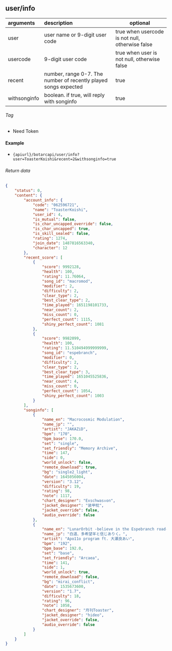 ## user/info

| arguments    | description                                                     | optional                                        |
|:-------------|:----------------------------------------------------------------|-------------------------------------------------|
| user         | user name or 9-digit user code                                  | true when usercode is not null, otherwise false |
| usercode     | 9-digit user code                                               | true when user is not null, otherwise false     |
| recent       | number, range 0-7. The number of recently played songs expected | true                                            |
| withsonginfo | boolean. if true, will reply with songinfo                      | true                                            |

###### Tag

* Need Token

#### Example

+ `{apiurl}/botarcapi/user/info?user=ToasterKoishi&recent=2&withsonginfo=true`

###### Return data

```json
{
    "status": 0,
    "content": {
        "account_info": {
            "code": "062596721",
            "name": "ToasterKoishi",
            "user_id": 4,
            "is_mutual": false,
            "is_char_uncapped_override": false,
            "is_char_uncapped": true,
            "is_skill_sealed": false,
            "rating": 1274,
            "join_date": 1487816563340,
            "character": 12
        },
        "recent_score": [
            {
                "score": 9992128,
                "health": 100,
                "rating": 11.76064,
                "song_id": "macromod",
                "modifier": 2,
                "difficulty": 2,
                "clear_type": 2,
                "best_clear_type": 2,
                "time_played": 1651198101733,
                "near_count": 2,
                "miss_count": 0,
                "perfect_count": 1115,
                "shiny_perfect_count": 1081
            },
            {
                "score": 9982099,
                "health": 100,
                "rating": 11.510494999999999,
                "song_id": "espebranch",
                "modifier": 0,
                "difficulty": 2,
                "clear_type": 2,
                "best_clear_type": 3,
                "time_played": 1651045525836,
                "near_count": 4,
                "miss_count": 0,
                "perfect_count": 1054,
                "shiny_perfect_count": 1003
            }
        ],
        "songinfo": [
            {
                "name_en": "Macrocosmic Modulation",
                "name_jp": "",
                "artist": "JAKAZiD",
                "bpm": "170",
                "bpm_base": 170.0,
                "set": "single",
                "set_friendly": "Memory Archive",
                "time": 147,
                "side": 0,
                "world_unlock": false,
                "remote_download": true,
                "bg": "single2_light",
                "date": 1645056004,
                "version": "3.12",
                "difficulty": 19,
                "rating": 98,
                "note": 1117,
                "chart_designer": "Exschwas↕on",
                "jacket_designer": "装甲枕",
                "jacket_override": false,
                "audio_override": false
            },
            {
                "name_en": "LunarOrbit -believe in the Espebranch road-",
                "name_jp": "白道、多希望羊と信じありく。",
                "artist": "Apo11o program ft. 大瀬良あい",
                "bpm": "192",
                "bpm_base": 192.0,
                "set": "base",
                "set_friendly": "Arcaea",
                "time": 141,
                "side": 1,
                "world_unlock": true,
                "remote_download": false,
                "bg": "mirai_conflict",
                "date": 1535673600,
                "version": "1.7",
                "difficulty": 18,
                "rating": 96,
                "note": 1058,
                "chart_designer": "月刊Toaster",
                "jacket_designer": "hideo",
                "jacket_override": false,
                "audio_override": false
            }
        ]
    }
}
```
